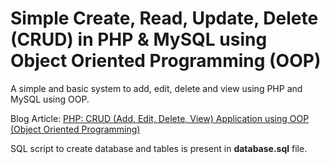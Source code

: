 Simple Create, Read, Update, Delete (CRUD) in PHP & MySQL using Object Oriented Programming (OOP)
========

A simple and basic system to add, edit, delete and view using PHP and MySQL using OOP.

Blog Article: [PHP: CRUD (Add, Edit, Delete, View) Application using OOP (Object Oriented Programming)](http://blog.chapagain.com.np/php-crud-add-edit-delete-view-application-using-oop-object-oriented-programming/)

SQL script to create database and tables is present in **database.sql** file.

